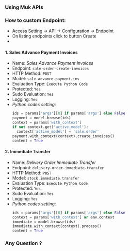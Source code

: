 ### Using Muk APIs
### How to custom Endpoint:
- Access Setting -> API -> Configuration -> Endpoint
- On listing endpoints click to button Create
- 
#### 1. Sales Advance Payment Invoices
- Name: _Sales Advance Payment Invoices_
- Endpoint: `sale-order-create-invoices`
- HTTP Method: `POST`
- Model: `sale.advance.payment.inv`
- Evaluation Type: `Execute Python Code`
- Protected: `Yes`
- Sudo Evaluation: `Yes`
- Logging: `Yes`
- *Python codes setting*:
    ```python
    ids = params['args'][0] if params['args'] else False
    payment = model.browse(ids)
    context = params['with_context']
    if not context.get('active_model'):
      context['active_model'] = 'sale.order'
    payment.with_context(context).create_invoices()
    content = True
    ```
#### 2. Immediate Transfer
- Name: _Delivery Order Immediate Transfer_
- Endpoint: `delivery-order-immediate-transfer`
- HTTP Method: `POST`
- Model: `stock.immediate.transfer`
- Evaluation Type: `Execute Python Code`
- Protected: `Yes`
- Sudo Evaluation: `Yes`
- Logging: `Yes`
- *Python codes setting*:
    ```python
    ids = params['args'][0] if params['args'] else False
    context = params['with_context'] or env.context
    immediate = model.browse(ids)
    immediate.with_context(context).process()
    content = True
    ```

### Any Question ?
